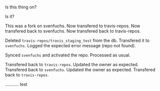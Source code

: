 Is this thing on?

Is it?

This was a fork on svenfuchs. Now transfered to travis-repos. Now transfered back to svenfuchs. Now transfered back to travis-repos.

Deleted `travis-repos/travis_staging_test` from the db. Transfered it to `svenfuchs`. Logged the expected error message (repo not found).

Synced `svenfuchs` and activated the repo. Processed as usual.

Transfered back to `travis-repos`. Updated the owner as expected.
Transfered back to `svenfuchs`. Updated the owner as expected.
Transfered back to `travis-repos`.

...........
test
